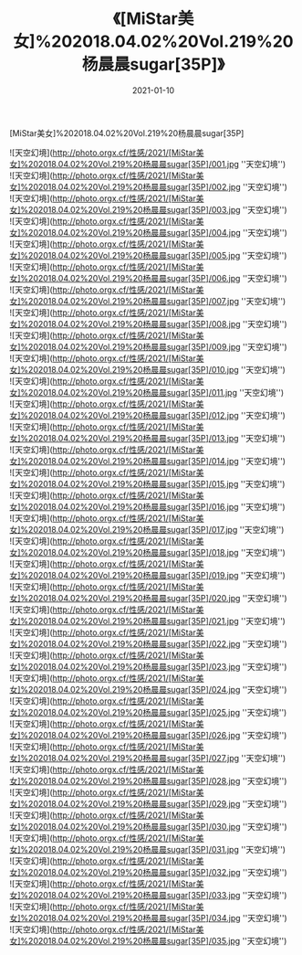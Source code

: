 ﻿---
layout: post
title: 《[MiStar美女]%202018.04.02%20Vol.219%20杨晨晨sugar[35P]》
date: 2021-01-10
img: http://photo.orgx.cf/性感/2021/[MiStar美女]%202018.04.02%20Vol.219%20杨晨晨sugar[35P]/000.jpg
tags: [美女,性感,泳衣]
---

[MiStar美女]%202018.04.02%20Vol.219%20杨晨晨sugar[35P]



![天空幻境](http://photo.orgx.cf/性感/2021/[MiStar美女]%202018.04.02%20Vol.219%20杨晨晨sugar[35P]/001.jpg ''天空幻境'')<br>
![天空幻境](http://photo.orgx.cf/性感/2021/[MiStar美女]%202018.04.02%20Vol.219%20杨晨晨sugar[35P]/002.jpg ''天空幻境'')<br>
![天空幻境](http://photo.orgx.cf/性感/2021/[MiStar美女]%202018.04.02%20Vol.219%20杨晨晨sugar[35P]/003.jpg ''天空幻境'')<br>
![天空幻境](http://photo.orgx.cf/性感/2021/[MiStar美女]%202018.04.02%20Vol.219%20杨晨晨sugar[35P]/004.jpg ''天空幻境'')<br>
![天空幻境](http://photo.orgx.cf/性感/2021/[MiStar美女]%202018.04.02%20Vol.219%20杨晨晨sugar[35P]/005.jpg ''天空幻境'')<br>
![天空幻境](http://photo.orgx.cf/性感/2021/[MiStar美女]%202018.04.02%20Vol.219%20杨晨晨sugar[35P]/006.jpg ''天空幻境'')<br>
![天空幻境](http://photo.orgx.cf/性感/2021/[MiStar美女]%202018.04.02%20Vol.219%20杨晨晨sugar[35P]/007.jpg ''天空幻境'')<br>
![天空幻境](http://photo.orgx.cf/性感/2021/[MiStar美女]%202018.04.02%20Vol.219%20杨晨晨sugar[35P]/008.jpg ''天空幻境'')<br>
![天空幻境](http://photo.orgx.cf/性感/2021/[MiStar美女]%202018.04.02%20Vol.219%20杨晨晨sugar[35P]/009.jpg ''天空幻境'')<br>
![天空幻境](http://photo.orgx.cf/性感/2021/[MiStar美女]%202018.04.02%20Vol.219%20杨晨晨sugar[35P]/010.jpg ''天空幻境'')<br>
![天空幻境](http://photo.orgx.cf/性感/2021/[MiStar美女]%202018.04.02%20Vol.219%20杨晨晨sugar[35P]/011.jpg ''天空幻境'')<br>
![天空幻境](http://photo.orgx.cf/性感/2021/[MiStar美女]%202018.04.02%20Vol.219%20杨晨晨sugar[35P]/012.jpg ''天空幻境'')<br>
![天空幻境](http://photo.orgx.cf/性感/2021/[MiStar美女]%202018.04.02%20Vol.219%20杨晨晨sugar[35P]/013.jpg ''天空幻境'')<br>
![天空幻境](http://photo.orgx.cf/性感/2021/[MiStar美女]%202018.04.02%20Vol.219%20杨晨晨sugar[35P]/014.jpg ''天空幻境'')<br>
![天空幻境](http://photo.orgx.cf/性感/2021/[MiStar美女]%202018.04.02%20Vol.219%20杨晨晨sugar[35P]/015.jpg ''天空幻境'')<br>
![天空幻境](http://photo.orgx.cf/性感/2021/[MiStar美女]%202018.04.02%20Vol.219%20杨晨晨sugar[35P]/016.jpg ''天空幻境'')<br>
![天空幻境](http://photo.orgx.cf/性感/2021/[MiStar美女]%202018.04.02%20Vol.219%20杨晨晨sugar[35P]/017.jpg ''天空幻境'')<br>
![天空幻境](http://photo.orgx.cf/性感/2021/[MiStar美女]%202018.04.02%20Vol.219%20杨晨晨sugar[35P]/018.jpg ''天空幻境'')<br>
![天空幻境](http://photo.orgx.cf/性感/2021/[MiStar美女]%202018.04.02%20Vol.219%20杨晨晨sugar[35P]/019.jpg ''天空幻境'')<br>
![天空幻境](http://photo.orgx.cf/性感/2021/[MiStar美女]%202018.04.02%20Vol.219%20杨晨晨sugar[35P]/020.jpg ''天空幻境'')<br>
![天空幻境](http://photo.orgx.cf/性感/2021/[MiStar美女]%202018.04.02%20Vol.219%20杨晨晨sugar[35P]/021.jpg ''天空幻境'')<br>
![天空幻境](http://photo.orgx.cf/性感/2021/[MiStar美女]%202018.04.02%20Vol.219%20杨晨晨sugar[35P]/022.jpg ''天空幻境'')<br>
![天空幻境](http://photo.orgx.cf/性感/2021/[MiStar美女]%202018.04.02%20Vol.219%20杨晨晨sugar[35P]/023.jpg ''天空幻境'')<br>
![天空幻境](http://photo.orgx.cf/性感/2021/[MiStar美女]%202018.04.02%20Vol.219%20杨晨晨sugar[35P]/024.jpg ''天空幻境'')<br>
![天空幻境](http://photo.orgx.cf/性感/2021/[MiStar美女]%202018.04.02%20Vol.219%20杨晨晨sugar[35P]/025.jpg ''天空幻境'')<br>
![天空幻境](http://photo.orgx.cf/性感/2021/[MiStar美女]%202018.04.02%20Vol.219%20杨晨晨sugar[35P]/026.jpg ''天空幻境'')<br>
![天空幻境](http://photo.orgx.cf/性感/2021/[MiStar美女]%202018.04.02%20Vol.219%20杨晨晨sugar[35P]/027.jpg ''天空幻境'')<br>
![天空幻境](http://photo.orgx.cf/性感/2021/[MiStar美女]%202018.04.02%20Vol.219%20杨晨晨sugar[35P]/028.jpg ''天空幻境'')<br>
![天空幻境](http://photo.orgx.cf/性感/2021/[MiStar美女]%202018.04.02%20Vol.219%20杨晨晨sugar[35P]/029.jpg ''天空幻境'')<br>
![天空幻境](http://photo.orgx.cf/性感/2021/[MiStar美女]%202018.04.02%20Vol.219%20杨晨晨sugar[35P]/030.jpg ''天空幻境'')<br>
![天空幻境](http://photo.orgx.cf/性感/2021/[MiStar美女]%202018.04.02%20Vol.219%20杨晨晨sugar[35P]/031.jpg ''天空幻境'')<br>
![天空幻境](http://photo.orgx.cf/性感/2021/[MiStar美女]%202018.04.02%20Vol.219%20杨晨晨sugar[35P]/032.jpg ''天空幻境'')<br>
![天空幻境](http://photo.orgx.cf/性感/2021/[MiStar美女]%202018.04.02%20Vol.219%20杨晨晨sugar[35P]/033.jpg ''天空幻境'')<br>
![天空幻境](http://photo.orgx.cf/性感/2021/[MiStar美女]%202018.04.02%20Vol.219%20杨晨晨sugar[35P]/034.jpg ''天空幻境'')<br>
![天空幻境](http://photo.orgx.cf/性感/2021/[MiStar美女]%202018.04.02%20Vol.219%20杨晨晨sugar[35P]/035.jpg ''天空幻境'')<br>